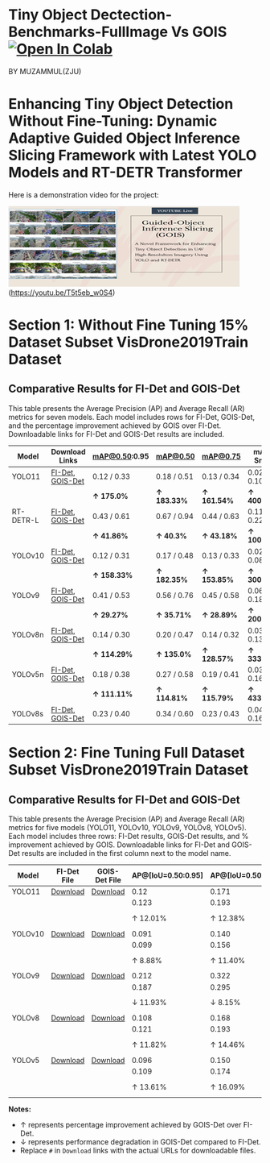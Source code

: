# Tiny Object Dectection-Benchmarks-FullImage Vs GOIS [![Open In Colab](https://colab.research.google.com/assets/colab-badge.svg)](https://colab.research.google.com/github/<USERNAME>/<REPOSITORY>/blob/<BRANCH>/<PATH_TO_NOTEBOOK>)
BY MUZAMMUL(ZJU)
# Enhancing Tiny Object Detection Without Fine-Tuning: Dynamic Adaptive Guided Object Inference Slicing Framework with Latest YOLO Models and RT-DETR Transformer
Here is a demonstration video for the project:

[![Watch the video](assets/321.png)](https://youtu.be/T5t5eb_w0S4)
(https://youtu.be/T5t5eb_w0S4)

# Section 1: Without Fine Tuning 15% Dataset Subset VisDrone2019Train Dataset

## Comparative Results for FI-Det and GOIS-Det
This table presents the Average Precision (AP) and Average Recall (AR) metrics for seven models. Each model includes rows for FI-Det, GOIS-Det, and the percentage improvement achieved by GOIS over FI-Det. Downloadable links for FI-Det and GOIS-Det results are included.

| **Model** | **Download Links**              | **mAP@0.50:0.95** | **mAP@0.50** | **mAP@0.75** | **mAP-Small** | **mAP-Medium** | **mAP-Large** | **AR@1** | **AR@10** | **AR@100** | **AR-Small** | **AR-Medium** | **AR-Large** | **F1 Score** |
|-----------|---------------------------------|-------------------|--------------|--------------|---------------|----------------|---------------|----------|-----------|------------|--------------|---------------|--------------|--------------|
| YOLO11    | [FI-Det](https://github.com/MMUZAMMUL/Small-Object-Detection-Benchmarks-Full_ImageVsGOIS/releases/download/yolo11/FI_yolo11n.json), [GOIS-Det](https://github.com/MMUZAMMUL/Small-Object-Detection-Benchmarks-Full_ImageVsGOIS/releases/download/GOIS-YOLO11/GOIS_yolo11n.json) | 0.12 / 0.33   | 0.18 / 0.51   | 0.13 / 0.34   | 0.02 / 0.10    | 0.23 / 0.57     | 0.57 / 0.96     | 0.12 / 0.27  | 0.27 / 0.68   | 0.29 / 0.87   | 0.04 / 0.33    | 0.49 / 1.40     | 1.09 / 1.93     | 0.17 / 0.47  |
|           |                                 | **↑ 175.0%**      | **↑ 183.33%** | **↑ 161.54%** | **↑ 400.0%**   | **↑ 147.83%**  | **↑ 68.42%**  | **↑ 125.0%**  | **↑ 151.85%**  | **↑ 200.0%**  | **↑ 725.0%**   | **↑ 185.71%**  | **↑ 77.06%**  | **↑ 176.47%** |
| RT-DETR-L | [FI-Det](https://github.com/MMUZAMMUL/Small-Object-Detection-Benchmarks-Full_ImageVsGOIS/releases/download/RT-DETRv1/FI_rtder-l.json), [GOIS-Det](https://github.com/MMUZAMMUL/Small-Object-Detection-Benchmarks-Full_ImageVsGOIS/releases/download/GOIS-RT/GOIS_rtdetr-l.json) | 0.43 / 0.61   | 0.67 / 0.94   | 0.44 / 0.63   | 0.11 / 0.22    | 0.67 / 0.95     | 1.34 / 1.49     | 0.32 / 0.46  | 0.81 / 1.16   | 1.01 / 1.71   | 0.44 / 1.03    | 1.44 / 2.25     | 2.45 / 2.73     | 0.61 / 0.90  |
|           |                                 | **↑ 41.86%**      | **↑ 40.3%**   | **↑ 43.18%**  | **↑ 100.0%**   | **↑ 41.79%**   | **↑ 11.19%**  | **↑ 43.75%**  | **↑ 43.21%**   | **↑ 69.31%**  | **↑ 134.09%**  | **↑ 56.25%**   | **↑ 11.43%**  | **↑ 47.54%**  |
| YOLOv10   | [FI-Det](https://github.com/MMUZAMMUL/Small-Object-Detection-Benchmarks-Full_ImageVsGOIS/releases/download/yolov10-v1/FI_yolov10n.json), [GOIS-Det](https://github.com/MMUZAMMUL/Small-Object-Detection-Benchmarks-Full_ImageVsGOIS/releases/download/GOIS-Yolo10/GOIS_yolov10n.json) | 0.12 / 0.31   | 0.17 / 0.48   | 0.13 / 0.33   | 0.02 / 0.08    | 0.18 / 0.56     | 0.63 / 0.93     | 0.13 / 0.26  | 0.25 / 0.61   | 0.27 / 0.76   | 0.02 / 0.27    | 0.38 / 1.25     | 1.18 / 1.85     | 0.17 / 0.44  |
|           |                                 | **↑ 158.33%**     | **↑ 182.35%** | **↑ 153.85%** | **↑ 300.0%**   | **↑ 211.11%**  | **↑ 47.62%**  | **↑ 100.0%**  | **↑ 144.0%**   | **↑ 181.48%** | **↑ 1250.0%**  | **↑ 228.95%**  | **↑ 56.78%**  | **↑ 158.82%** |
| YOLOv9    | [FI-Det](https://github.com/MMUZAMMUL/Small-Object-Detection-Benchmarks-Full_ImageVsGOIS/releases/download/Yolov9-v1/FI_YOLOv9c.json), [GOIS-Det](https://github.com/MMUZAMMUL/Small-Object-Detection-Benchmarks-Full_ImageVsGOIS/releases/download/GOIS-YOLO9/GOIS_YOLOv9c.json) | 0.41 / 0.53   | 0.56 / 0.76   | 0.45 / 0.58   | 0.06 / 0.18    | 0.72 / 0.90     | 1.33 / 1.18     | 0.30 / 0.40  | 0.65 / 0.91   | 0.73 / 1.16   | 0.17 / 0.53    | 1.20 / 1.79     | 2.22 / 2.21     | 0.52 / 0.73  |
|           |                                 | **↑ 29.27%**      | **↑ 35.71%**  | **↑ 28.89%**  | **↑ 200.0%**   | **↑ 25.0%**    | **↓ 11.28%** | **↑ 33.33%** | **↑ 40.0%**   | **↑ 58.9%**   | **↑ 211.76%**  | **↑ 49.17%**   | **↓ 0.45%**   | **↑ 40.38%**  |
| YOLOv8n   | [FI-Det](https://github.com/MMUZAMMUL/Small-Object-Detection-Benchmarks-Full_ImageVsGOIS/releases/download/Yolov8-v1/FI_yolov8n.json), [GOIS-Det](https://github.com/MMUZAMMUL/Small-Object-Detection-Benchmarks-Full_ImageVsGOIS/releases/download/GOIS-YOLO8/GOIS_yolov8n.json) | 0.14 / 0.30   | 0.20 / 0.47   | 0.14 / 0.32   | 0.03 / 0.13    | 0.24 / 0.53     | 0.54 / 0.97     | 0.15 / 0.28  | 0.29 / 0.67   | 0.32 / 0.84   | 0.04 / 0.39    | 0.50 / 1.34     | 1.22 / 1.93     | 0.19 / 0.44  |
|           |                                 | **↑ 114.29%**     | **↑ 135.0%**  | **↑ 128.57%** | **↑ 333.33%**  | **↑ 120.83%**  | **↑ 79.63%** | **↑ 86.67%** | **↑ 131.03%** | **↑ 162.5%**  | **↑ 875.0%**   | **↑ 168.0%**   | **↑ 58.2%**   | **↑ 131.58%** |
| YOLOv5n   | [FI-Det](https://github.com/MMUZAMMUL/Small-Object-Detection-Benchmarks-Full_ImageVsGOIS/releases/download/Yolov5-v1/FI_yolov5su.json), [GOIS-Det](https://github.com/MMUZAMMUL/Small-Object-Detection-Benchmarks-Full_ImageVsGOIS/releases/download/GOIS-YOLO5/GOIS_yolov5su.json) | 0.18 / 0.38   | 0.27 / 0.58   | 0.19 / 0.41   | 0.03 / 0.16    | 0.32 / 0.65     | 0.79 / 1.02     | 0.16 / 0.29  | 0.36 / 0.71   | 0.41 / 0.93   | 0.10 / 0.51    | 0.67 / 1.44     | 1.51 / 1.93     | 0.25 / 0.54  |
|           |                                 | **↑ 111.11%**     | **↑ 114.81%** | **↑ 115.79%** | **↑ 433.33%**  | **↑ 103.12%**  | **↑ 29.11%** | **↑ 81.25%** | **↑ 97.22%**  | **↑ 126.83%** | **↑ 410.0%**   | **↑ 114.93%**  | **↑ 27.81%**  | **↑ 116.0%**  |
| YOLOv8s   | [FI-Det](https://github.com/MMUZAMMUL/Small-Object-Detection-Benchmarks-Full_ImageVsGOIS/releases/download/yolo8world-v1/FI_yolov8s-worldv2.json), [GOIS-Det](https://github.com/MMUZAMMUL/Small-Object-Detection-Benchmarks-Full_ImageVsGOIS/releases/download/GOIS-YOLOWORLD/GOIS_yolov8s-worldv2.json) | 0.23 / 0.40   | 0.34 / 0.60   | 0.23 / 0.43   | 0.04 / 0.16    | 0.42 / 0.68     | 0.90 / 1.01     | 0.21 / 0.36  | 0.42 / 0.84   | 0.46 / 1.03   | 0.11 / 0.48    | 0.75 / 1.59     | 1.79 / 1.97     | 0.30 / 0.58  |


# Section 2: Fine Tuning Full Dataset Subset VisDrone2019Train Dataset

## Comparative Results for FI-Det and GOIS-Det
This table presents the Average Precision (AP) and Average Recall (AR) metrics for five models (YOLO11, YOLOv10, YOLOv9, YOLOv8, YOLOv5). Each model includes three rows: FI-Det results, GOIS-Det results, and % improvement achieved by GOIS. Downloadable links for FI-Det and GOIS-Det results are included in the first column next to the model name.

| **Model** | **FI-Det File** | **GOIS-Det File** | **AP@[IoU=0.50:0.95]** | **AP@[IoU=0.50]** | **AP@[IoU=0.75]** | **AP-Small** | **AP-Medium** | **AP-Large** | **AR@1** | **AR@10** | **AR@100** | **AR-Small** | **AR-Medium** | **AR-Large** | **F1 Score** |
|-----------|-----------------|-------------------|-------------------------|-------------------|-------------------|--------------|---------------|--------------|----------|-----------|------------|--------------|---------------|--------------|--------------|
| YOLO11    | [Download](#)   | [Download](#)    | 0.12                   | 0.171            | 0.119            | 0.024        | 0.159         | 0.283        | 0.045    | 0.112     | 0.137      | 0.035        | 0.208         | 0.349        | 0.17         |
|           |                 |                   | 0.123                  | 0.193            | 0.132            | 0.072        | 0.164         | 0.151        | 0.054    | 0.152     | 0.208      | 0.132        | 0.274         | 0.227        | 0.47         |
|           |                 |                   | ↑ 12.01%               | ↑ 12.38%         | ↑ 11.26%         | ↑ 196.90%    | ↑ 2.94%       | ↓ 46.71%     | ↑ 18.81% | ↑ 35.46%  | ↑ 51.17%   | ↑ 278.66%    | ↑ 31.44%      | ↓ 34.90%     | ↑ 176.47%    |
| YOLOv10   | [Download](#)   | [Download](#)    | 0.091                  | 0.140            | 0.100            | 0.022        | 0.133         | 0.222        | 0.041    | 0.097     | 0.117      | 0.029        | 0.178         | 0.278        | 0.17         |
|           |                 |                   | 0.099                  | 0.156            | 0.107            | 0.061        | 0.130         | 0.100        | 0.047    | 0.127     | 0.172      | 0.109        | 0.219         | 0.159        | 0.44         |
|           |                 |                   | ↑ 8.88%                | ↑ 11.40%         | ↑ 7.08%          | ↑ 176.54%    | ↓ 2.30%       | ↓ 54.85%     | ↑ 14.18% | ↑ 31.01%  | ↑ 46.09%   | ↑ 279.22%    | ↑ 22.50%      | ↓ 42.82%     | ↑ 158.82%    |
| YOLOv9    | [Download](#)   | [Download](#)    | 0.212                  | 0.322            | 0.232            | 0.079        | 0.320         | 0.472        | 0.080    | 0.211     | 0.252      | 0.103        | 0.387         | 0.551        | 0.17         |
|           |                 |                   | 0.187                  | 0.295            | 0.199            | 0.130        | 0.242         | 0.171        | 0.079    | 0.231     | 0.310      | 0.234        | 0.396         | 0.239        | 0.44         |
|           |                 |                   | ↓ 11.93%               | ↓ 8.15%          | ↓ 14.10%         | ↑ 64.98%     | ↓ 24.20%      | ↓ 63.83%     | ↓ 1.07%  | ↑ 9.85%   | ↑ 22.94%   | ↑ 127.93%    | ↑ 2.38%       | ↓ 56.64%     | ↑ 158.82%    |
| YOLOv8    | [Download](#)   | [Download](#)    | 0.108                  | 0.168            | 0.118            | 0.025        | 0.158         | 0.290        | 0.046    | 0.113     | 0.136      | 0.032        | 0.209         | 0.365        | 0.17         |
|           |                 |                   | 0.121                  | 0.193            | 0.130            | 0.070        | 0.163         | 0.149        | 0.056    | 0.158     | 0.211      | 0.131        | 0.281         | 0.220        | 0.47         |
|           |                 |                   | ↑ 11.82%               | ↑ 14.46%         | ↑ 10.03%         | ↑ 178.14%    | ↑ 3.22%       | ↓ 48.67%     | ↑ 22.33% | ↑ 40.05%  | ↑ 55.92%   | ↑ 308.02%    | ↑ 34.65%      | ↓ 39.72%     | ↑ 176.47%    |
| YOLOv5    | [Download](#)   | [Download](#)    | 0.096                  | 0.150            | 0.104            | 0.019        | 0.138         | 0.270        | 0.040    | 0.098     | 0.119      | 0.026        | 0.181         | 0.329        | 0.17         |
|           |                 |                   | 0.109                  | 0.174            | 0.116            | 0.059        | 0.150         | 0.134        | 0.050    | 0.139     | 0.188      | 0.111        | 0.254         | 0.205        | 0.54         |
|           |                 |                   | ↑ 13.61%               | ↑ 16.09%         | ↑ 11.36%         | ↑ 209.43%    | ↑ 9.07%       | ↓ 50.16%     | ↑ 26.22% | ↑ 42.71%  | ↑ 58.12%   | ↑ 329.90%    | ↑ 40.05%      | ↓ 37.62%     | ↑ 216.47%    |

**Notes:**
- ↑ represents percentage improvement achieved by GOIS-Det over FI-Det.
- ↓ represents performance degradation in GOIS-Det compared to FI-Det.
- Replace `#` in `Download` links with the actual URLs for downloadable files.
